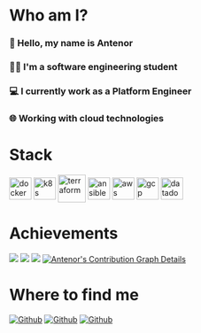 # Who am I?
### 👋 Hello, my name is Antenor
### 👨‍💻 I'm a software engineering student
### 💻 I currently work as a Platform Engineer
### 🌐 Working with cloud technologies

# Stack
<div>    
<!--     <img 
        align="center" 
        alt="nodejs" 
        height="auto"
        width="40" 
        src="https://cdn.worldvectorlogo.com/logos/nodejs-icon.svg"
    /> -->
<!--     <img 
        align="center" 
        alt="golang" 
        height="auto"
        width="40" 
        src="https://www.nicepng.com/png/full/370-3707528_65159967-golang-logo.png"
    /> -->
<!--     <img 
        align="center" 
        alt="python" 
        height="auto"
        width="40" 
        src="https://upload.wikimedia.org/wikipedia/commons/thumb/c/c3/Python-logo-notext.svg/1200px-Python-logo-notext.svg.png"
    /> -->
<!--     <img 
        align="center"
        alt="bubble.io"
        height="auto"
        width="40"
        src="https://s3.amazonaws.com/appforest_uf/f1530294839424x143528842134401200/Icon-no-clearspace.png"
    /> -->
    <img 
        align="center"
        alt="docker"
        height="auto"
        width="40"
        src="https://www.svgrepo.com/show/331370/docker.svg"
    />
    <img 
        align="center"
        alt="k8s"
        height="auto"
        width="40"
        src="https://upload.wikimedia.org/wikipedia/commons/thumb/3/39/Kubernetes_logo_without_workmark.svg/1055px-Kubernetes_logo_without_workmark.svg.png"
    />
    <img 
        align="center"
        alt="terraform"
        height="auto"
        width="50"
        src="https://humancoders-formations.s3.amazonaws.com/uploads/course/logo/541/formation-terraform.png"
    />
    <img 
        align="center"
        alt="ansible"
        height="auto"
        width="40"
        src="https://redhat.gallerycdn.vsassets.io/extensions/redhat/ansible/2.6.92/1690896427507/Microsoft.VisualStudio.Services.Icons.Default"
    />
    <img 
        align="center"
        alt="aws"
        height="auto"
        width="40"
        src="https://upload.wikimedia.org/wikipedia/commons/thumb/9/93/Amazon_Web_Services_Logo.svg/1024px-Amazon_Web_Services_Logo.svg.png"
    />
    <img 
        align="center"
        alt="gcp"
        height="auto"
        width="40"
        src="https://static-00.iconduck.com/assets.00/google-cloud-platform-icon-1024x823-mrdn81d1.png"
    />
    <img 
        align="center"
        alt="datadog"
        height="auto"
        width="40"
        src="https://upload.wikimedia.org/wikipedia/en/thumb/7/7e/Datadog_logo.svg/1200px-Datadog_logo.svg.png"
    />
</div>

# Achievements
![](https://github-profile-trophy.vercel.app/?username=antenordevbr&column=10)
![](https://github-profile-summary-cards.vercel.app/api/cards/stats?username=antenordevbr&theme=github)
![](https://github-profile-summary-cards.vercel.app/api/cards/productive-time?username=antenordevbr&theme=github)
[![Antenor's Contribution Graph Details](https://github-readme-activity-graph.vercel.app/graph?username=antenordevbr&custom_title=Antenor's%20Contribution%20Graph%20Details&bg_color=FFFFFF&color=4169E1&line=32CD32&point=5ce1e6&hide_border=true)](https://github.com/ashutosh00710/github-readme-activity-graph)

# Where to find me
[![Github](https://img.shields.io/github/followers/antenordevbr?label=Follow&style=social)](https://github.com/antenordevbr)
[![Github](https://img.shields.io/youtube/channel/subscribers/UCoZlatvwcHl_FU-S0ykowqg?style=social)](https://www.youtube.com/channel/UCoZlatvwcHl_FU-S0ykowqg)
[![Github](https://img.shields.io/badge/LinkedIn-antenorpires-blue)](https://www.linkedin.com/in/antenorpires)
